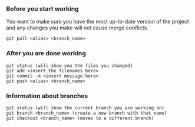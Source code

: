 ### Before you start working

You want to make sure you have the most up-to-date version of the project and any changes you make will not cause merge conflicts.

```
git pull <alias> <branch_name>
```

### After you are done working

```
git status (will show you the files you changed)
git add <insert the filenames here>
git commit -m <insert message here>
git push <alias> <branch_name>
```

### Information about branches

```
git status (will show the current branch you are working on)
git branch <branch_name> (create a new branch with that name)
git checkout <branch_name> (moves to a different branch)
```

